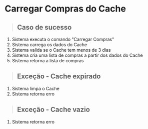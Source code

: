 # Carregar Compras do Cache

> ## Caso de sucesso
1. Sistema executa o comando "Carregar Compras"
2. Sistema carrega os dados do Cache
3. Sistema valida se o Cache tem menos de 3 dias
4. Sistema cria uma lista de compras a partir dos dados do Cache
5. Sistema retorna a lista de compras
   
> ## Exceção - Cache expirado
1. Sistema limpa o Cache
2. Sistema retorna erro

> ## Exceção - Cache vazio
1. Sistema retorna erro